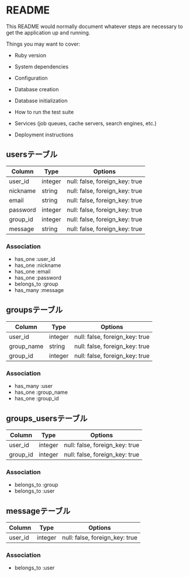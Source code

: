 # README

This README would normally document whatever steps are necessary to get the
application up and running.

Things you may want to cover:

* Ruby version

* System dependencies

* Configuration

* Database creation

* Database initialization

* How to run the test suite

* Services (job queues, cache servers, search engines, etc.)

* Deployment instructions


## usersテーブル
|Column|Type|Options|
|------|----|-------|
|user_id|integer|null: false, foreign_key: true|
|nickname|string|null: false, foreign_key: true|
|email|string|null: false, foreign_key: true|
|password|integer|null: false, foreign_key: true|
|group_id|integer|null: false, foreign_key: true|
|message|string|null: false, foreign_key: true|

### Association
- has_one :user_id
- has_one :nickname
- has_one :email
- has_one :password
- belongs_to :group
- has_many :message


## groupsテーブル
|Column|Type|Options|
|------|----|-------|
|user_id|integer|null: false, foreign_key: true|
|group_name|string|null: false, foreign_key: true|
|group_id|integer|null: false, foreign_key: true|

### Association
- has_many :user
- has_one :group_name
- has_one :group_id

 
## groups_usersテーブル
|Column|Type|Options|
|------|----|-------|
|user_id|integer|null: false, foreign_key: true|
|group_id|integer|null: false, foreign_key: true|

### Association
- belongs_to :group
- belongs_to :user


## messageテーブル
|Column|Type|Options|
|------|----|-------|
|user_id|integer|null: false, foreign_key: true|

### Association
- belongs_to :user
